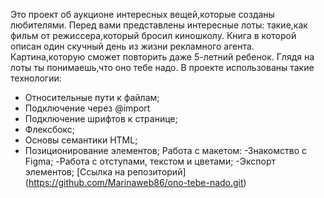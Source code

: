 Это проект об аукционе интересных вещей,которые созданы любителями.
Перед вами представлены интересные лоты: такие,как фильм от режиссера,который бросил киношколу.
Книга в которой описан один скучный день из жизни рекламного агента.
Картина,которую сможет повторить даже 5-летний ребенок.
Глядя на лоты ты понимаешь,что оно тебе надо.
В проекте использованы такие технологии:
 
 - Относительные пути к файлам;
 - Подключение через @import
 - Подключение шрифтов к странице;
 - Флексбокс;
 - Основы семантики HTML;
 - Позиционирование элементов;
 Работа с макетом:
 -Знакомство с Figma;
 -Работа с отступами, текстом и цветами;
 -Экспорт элементов;
[Cсылка на репозиторий] (https://github.com/Marinaweb86/ono-tebe-nado.git)

